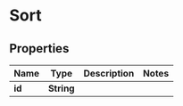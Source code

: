 

# Sort


## Properties

| Name | Type | Description | Notes |
|------------ | ------------- | ------------- | -------------|
|**id** | **String** |  |  |



